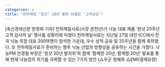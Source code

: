 ```yaml
---
categories: a
title: "천하제일 ‘원샷’ 20년 롱런 비결은 ‘고객성공’"
---
```

[축산경제신문 한정희 기자] 천하제일사료(사장 권천년)가 낙농 대표 제품 ‘원샷 20주년 고객 감사의 날’ 행사를 성황리에 마쳤다.천하제일사료는 지난달 27일 대전 ICC에서 전국 낙농 목장 대표 200여명이 참석한 가운데, 우수 성적 공유 및 20주년을 함께 축하했다. 또 천하제일사료가 준비하는 향후 낙농 산업의 방향성을 공유하는 시간을 가졌다. 낙농PM 안경철 부장은 ‘원샷 20년 발자취’와 함께 ‘함께한 20년, 함께할 20년’ 발표를 통해 현재 낙농업의 위기를 극복할 수 있는 7가지 방안 (△우군 정예화 △EMI(경제유량)